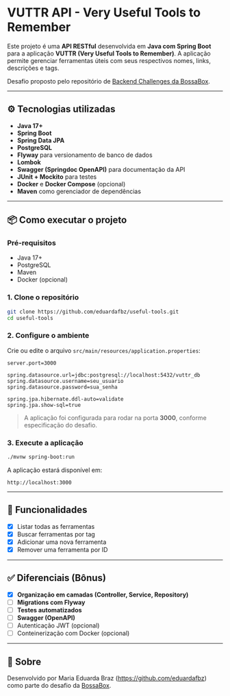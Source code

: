 # VUTTR API - Very Useful Tools to Remember

Este projeto é uma **API RESTful** desenvolvida em **Java com Spring Boot** para a aplicação **VUTTR (Very Useful Tools to Remember)**. A aplicação permite gerenciar ferramentas úteis com seus respectivos nomes, links, descrições e tags.

Desafio proposto pelo repositório de [Backend Challenges da BossaBox](https://github.com/CollabCodeTech/backend-challenges).

---

## ⚙️ Tecnologias utilizadas

- **Java 17+**
- **Spring Boot**
- **Spring Data JPA**
- **PostgreSQL**
- **Flyway** para versionamento de banco de dados
- **Lombok**
- **Swagger (Springdoc OpenAPI)** para documentação da API
- **JUnit + Mockito** para testes
- **Docker** e **Docker Compose** (opcional)
- **Maven** como gerenciador de dependências

---

## 📦 Como executar o projeto

### Pré-requisitos

- Java 17+
- PostgreSQL
- Maven
- Docker (opcional)

### 1. Clone o repositório

```bash
git clone https://github.com/eduardafbz/useful-tools.git
cd useful-tools
````

### 2. Configure o ambiente

Crie ou edite o arquivo `src/main/resources/application.properties`:

```properties
server.port=3000

spring.datasource.url=jdbc:postgresql://localhost:5432/vuttr_db
spring.datasource.username=seu_usuario
spring.datasource.password=sua_senha

spring.jpa.hibernate.ddl-auto=validate
spring.jpa.show-sql=true
```

> A aplicação foi configurada para rodar na porta **3000**, conforme especificação do desafio.

### 3. Execute a aplicação

```bash
./mvnw spring-boot:run
```

A aplicação estará disponível em:

```
http://localhost:3000
```

---

## 📌 Funcionalidades

* [x] Listar todas as ferramentas
* [x] Buscar ferramentas por tag
* [x] Adicionar uma nova ferramenta
* [x] Remover uma ferramenta por ID

---

## ✅ Diferenciais (Bônus)

* [x] **Organização em camadas (Controller, Service, Repository)**
* [ ] **Migrations com Flyway**
* [ ] **Testes automatizados**
* [ ] **Swagger (OpenAPI)**
* [ ] Autenticação JWT (opcional)
* [ ] Conteinerização com Docker (opcional)

---

## 🙋 Sobre

Desenvolvido por Maria Eduarda Braz (https://github.com/eduardafbz) como parte do desafio da [BossaBox](https://github.com/CollabCodeTech/backend-challenges).
